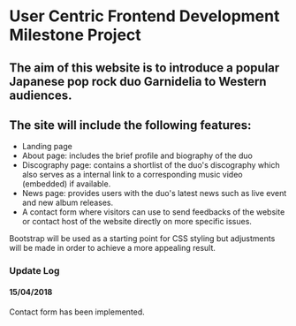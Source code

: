 # User Centric Frontend Development Milestone Project

## The aim of this website is to introduce a popular Japanese pop rock duo Garnidelia to Western audiences.
## The site will include the following features:

- Landing page
- About page: includes the brief profile and biography of the duo
- Discography page: contains a shortlist of the duo's discography which also serves as a internal link to a
corresponding music video (embedded) if available.
- News page: provides users with the duo's latest news such as live event and new album releases.
- A contact form where visitors can use to send feedbacks of the website or contact host of the website directly on more specific issues.

Bootstrap will be used as a starting point for CSS styling but adjustments will be made in order to achieve
a more appealing result.

### Update Log
#### 15/04/2018
Contact form has been implemented.

